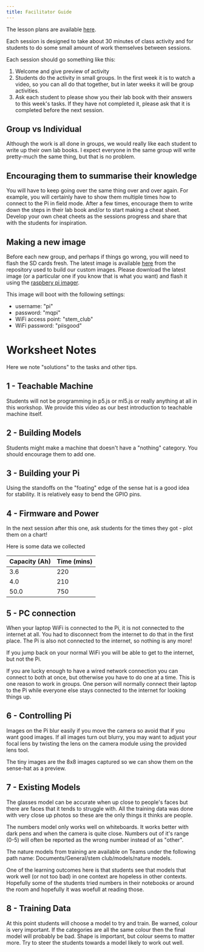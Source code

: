 ```yaml
---
title: Facilitator Guide
---
```


The lesson plans are available [here](facilitator_lesson_plans.html).

Each session is designed to take about 30 minutes of class activity and for students to do some small amount of work themselves between sessions.

Each session should go something like this:
  1. Welcome and give preview of activity
  2. Students do the activity in small groups.  In the first week it is to watch a video, so you can all do that together, but in later weeks it will be group activities.
  3. Ask each student to please show you their lab book with their answers to this week's tasks.  If they have not completed it, please ask that it is completed before the next session.

## Group vs Individual

Although the work is all done in groups, we would really like each student to write up their own lab books.  I expect everyone in the same group will write pretty-much the same thing, but that is no problem.

## Encouraging them to summarise their knowledge

You will have to keep going over the same thing over and over again.  For example, you will certainly have to show them multiple times how to connect to the Pi in field mode.  After a few times, encourage them to write down the steps in their lab book and/or to start making a cheat sheet.  Develop your own cheat cheets as the sessions progress and share that with the students for inspiration.

## Making a new image

Before each new group, and perhaps if things go wrong, you will need to flash the SD cards fresh.  The latest image is available [here](https://github.com/mqjasper/mq-pi-gen/releases) from the repository used to build our custom images.  Please download the latest image (or a particular one if you know that is what you want) and flash it using the [raspbery pi imager](https://www.raspberrypi.com/software/).

This image will boot with the following settings:
  * username: "pi"
  * password: "mqpi"
  * WiFi access point: "stem_club"
  * WiFi password: "piisgood"

# Worksheet Notes
Here we note "solutions" to the tasks and other tips.

## 1 - Teachable Machine

Students will not be programming in p5.js or ml5.js or really anything at all in this workshop.  We provide this video as our best introduction to teachable machine itself.

## 2 - Building Models

Students might make a machine that doesn't have a "nothing" category.  You should encourage them to add one.

## 3 - Building your Pi

Using the standoffs on the "foating" edge of the sense hat is a good idea for stability.  It is relatively easy to bend the GPIO pins.

## 4 - Firmware and Power

In the next session after this one, ask students for the times they got - plot them on a chart!

Here is some data we collected

| Capacity (Ah) | Time (mins) |
|---------------|-------------|
| 3.6           | 220         |
| 4.0           | 210         |
| 50.0          | 750         |

## 5 - PC connection

When your laptop WiFi is connected to the Pi, it is not connected to the internet at all.  You had to disconnect from the internet to do that in the first place.  The Pi is also not connected to the internet, so nothing is any more!

If you jump back on your normal WiFi you will be able to get to the internet, but not the Pi.

If you are lucky enough to have a wired network connection you can connect to both at once, but otherwise you have to do one at a time.  This is one reason to work in groups.  One person will normally connect their laptop to the Pi while everyone else stays connected to the internet for looking things up.

## 6 - Controlling Pi

Images on the Pi blur easily if you move the camera so avoid that if you want good images. If all images turn out blurry, you may want to adjust your focal lens by twisting the lens on the camera module using the provided lens tool.

The tiny images are the 8x8 images captured so we can show them on the sense-hat as a preview.

## 7 - Existing Models

The glasses model can be accurate when up close to people's faces but there are faces that it tends to struggle with.  All the training data was done with very close up photos so these are the only things it thinks are people.

The numbers model only works well on whiteboards.  It works better with dark pens and when the camera is quite close.  Numbers out of it's range (0-5) will often be reported as the wrong number instead of as "other".

The nature models from training are available on Teams under the following path name:  Documents/General/stem club/models/nature models.

One of the learning outcomes here is that students see that models that work well (or not too bad) in one context are hopeless in other contexts.  Hopefully some of the students tried numbers in their notebooks or around the room and hopefully it was woefull at reading those.

## 8 - Training Data

At this point students will choose a model to try and train.  Be warned, colour is very important.  If the categories are all the same colour then the final model will probably be bad.  Shape is important, but colour seems to matter more.  Try to steer the students towards a model likely to work out well.